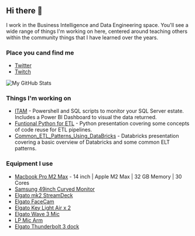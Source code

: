 ## Hi there 👋

I work in the Business Intelligence and Data Engineering space.  You'll see a wide range of things I'm working on here, centered around teaching others within the community things that I have learned over the years.  

### Place you cand find me
* [Twitter](https://twitter.com/codenamesql)
* [Twitch](https://www.twitch.tv/codenamesql)


![My GitHub Stats](https://github-readme-stats.vercel.app/api?username=jhiggin&count_private=true&theme=radical)


### Things I'm working on
* [ITAM](https://github.com/Jhiggin/ITAM) - Powershell and SQL scripts to monitor your SQL Server estate.  Includes a Power BI Dashboard to visual the data returned.
* [Funtional Python for ETL](https://github.com/Jhiggin/Functional_Python_for_ETL) - Python presentation covering some concepts of code reuse for ETL pipelines.
* [Common_ETL_Patterns_Using_DataBricks](https://github.com/Jhiggin/Common_ETL_Patterns_Using_DataBricks) - Databricks presentation covering a basic overview of Databricks and some common ELT patterns.


### Equipment I use
* [Macbook Pro M2 Max](https://www.amazon.com/Apple-MacBook-Laptop-12%E2%80%91core-30%E2%80%91core/dp/B0BSHG76FM/ref=asc_df_B0BSHG76FM?tag=bingshoppinga-20&linkCode=df0&hvadid=80264481976673&hvnetw=o&hvqmt=e&hvbmt=be&hvdev=c&hvlocint=&hvlocphy=&hvtargid=pla-4583864001373713&th=1) - 14 inch | Apple M2 Max | 32 GB Memory | 30 Cores
* [Samsung 49inch Curved Monitor](https://www.amazon.com/Samsung-Double-49-Inch-Monitor-LC49RG90SSNXZA/dp/B07L9HCJ2V/ref=sr_1_2_sspa?keywords=samsung+49+inch+curved+monitor&qid=1667147850&qu=eyJxc2MiOiIyLjk0IiwicXNhIjoiMi43MSIsInFzcCI6IjIuMzMifQ%3D%3D&sprefix=Samsung+49inch+cur%2Caps%2C84&sr=8-2-spons&psc=1)
* [Elgato mk2 StreamDeck](https://www.amazon.com/Elgato-Stream-Deck-MK-2-Controller/dp/B09738CV2G/ref=sr_1_2_sspa?crid=EO5GU3TOWNWF&keywords=elgato%2Bstream%2Bmk2&qid=1667148114&qu=eyJxc2MiOiIwLjk0IiwicXNhIjoiMS4wMCIsInFzcCI6IjAuMDAifQ%3D%3D&sprefix=elgato%2Bmk2%2Bstr%2Caps%2C82&sr=8-2-spons&th=1)
* [Elgato FaceCam](https://www.amazon.com/Elgato-Facecam-Conferencing-Streaming-Fixed-Focus/dp/B0973DV11T/ref=sr_1_1_sspa?crid=EO5GU3TOWNWF&keywords=elgato%2Bstream%2Bmk2&qid=1667148114&qu=eyJxc2MiOiIwLjk0IiwicXNhIjoiMS4wMCIsInFzcCI6IjAuMDAifQ%3D%3D&sprefix=elgato%2Bmk2%2Bstr%2Caps%2C82&sr=8-1-spons&th=1)
* [Elgato Key Light Air x 2](https://www.amazon.com/Elgato-Key-Light-Air-app-adjustable/dp/B082QHRZFW/ref=sr_1_1_sspa?crid=11H024BUI6ZNI&keywords=elgato+keylight+air&qid=1667148179&qu=eyJxc2MiOiIxLjAyIiwicXNhIjoiMS4wOCIsInFzcCI6IjAuOTQifQ%3D%3D&sprefix=elgato+keyli%2Caps%2C86&sr=8-1-spons&psc=1)
* [Elgato Wave 3 Mic](https://www.amazon.com/Elgato-Wave-Microphone-Podcasting-Capacitive/dp/B08H8D92Q7/ref=sr_1_2?crid=1HF29LJNKTCE1&keywords=wave3+mic&qid=1667147961&qu=eyJxc2MiOiIwLjcyIiwicXNhIjoiMC40MSIsInFzcCI6IjAuMDAifQ%3D%3D&sprefix=wave3+mic%2Caps%2C81&sr=8-2)
* [LP Mic Arm](https://www.amazon.com/Elgato-Wave-Mic-Arm-Microphone/dp/B097376LKF/ref=sr_1_1_sspa?crid=2A500WUYO4M14&keywords=elgato+lp+boom+arm&qid=1667148025&qu=eyJxc2MiOiIwLjY3IiwicXNhIjoiMC40NyIsInFzcCI6IjAuNTUifQ%3D%3D&sprefix=elgato+lp%2Caps%2C81&sr=8-1-spons&psc=1)
* [Elgato Thunderbolt 3 dock](https://www.amazon.com/Elgato-Thunderbolt-Dock-Ethernet-aluminum/dp/B01MZ2ATGK/ref=sr_1_3?crid=33431MK2A2CIS&keywords=elgato+dock&qid=1667148205&qu=eyJxc2MiOiIzLjQ5IiwicXNhIjoiMi44MSIsInFzcCI6IjIuNDgifQ%3D%3D&sprefix=elgato+dock%2Caps%2C81&sr=8-3)

